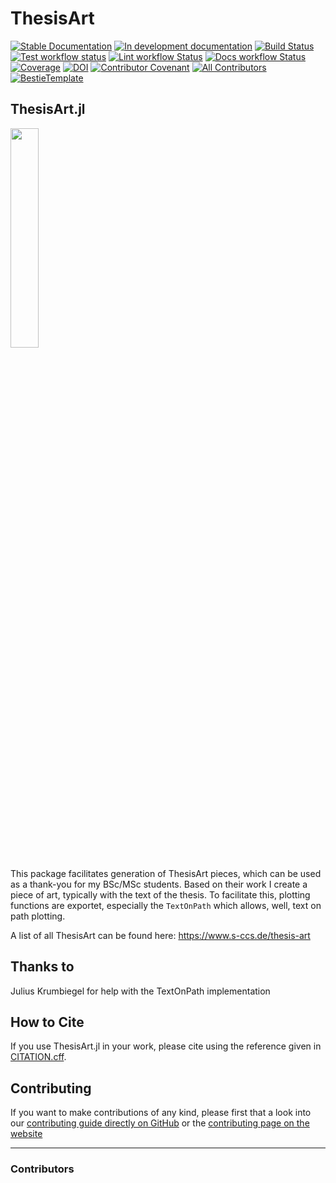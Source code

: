 # ThesisArt

[![Stable Documentation](https://img.shields.io/badge/docs-stable-blue.svg)](https://s-ccs.github.io/ThesisArt.jl/stable)
[![In development documentation](https://img.shields.io/badge/docs-dev-blue.svg)](https://s-ccs.github.io/ThesisArt.jl/dev)
[![Build Status](https://github.com/s-ccs/ThesisArt.jl/workflows/Test/badge.svg)](https://github.com/s-ccs/ThesisArt.jl/actions)
[![Test workflow status](https://github.com/s-ccs/ThesisArt.jl/actions/workflows/Test.yml/badge.svg?branch=main)](https://github.com/s-ccs/ThesisArt.jl/actions/workflows/Test.yml?query=branch%3Amain)
[![Lint workflow Status](https://github.com/s-ccs/ThesisArt.jl/actions/workflows/Lint.yml/badge.svg?branch=main)](https://github.com/s-ccs/ThesisArt.jl/actions/workflows/Lint.yml?query=branch%3Amain)
[![Docs workflow Status](https://github.com/s-ccs/ThesisArt.jl/actions/workflows/Docs.yml/badge.svg?branch=main)](https://github.com/s-ccs/ThesisArt.jl/actions/workflows/Docs.yml?query=branch%3Amain)
[![Coverage](https://codecov.io/gh/s-ccs/ThesisArt.jl/branch/main/graph/badge.svg)](https://codecov.io/gh/s-ccs/ThesisArt.jl)
[![DOI](https://zenodo.org/badge/DOI/FIXME)](https://doi.org/FIXME)
[![Contributor Covenant](https://img.shields.io/badge/Contributor%20Covenant-2.1-4baaaa.svg)](CODE_OF_CONDUCT.md)
[![All Contributors](https://img.shields.io/github/all-contributors/s-ccs/ThesisArt.jl?labelColor=5e1ec7&color=c0ffee&style=flat-square)](#contributors)
[![BestieTemplate](https://img.shields.io/endpoint?url=https://raw.githubusercontent.com/JuliaBesties/BestieTemplate.jl/main/docs/src/assets/badge.json)](https://github.com/JuliaBesties/BestieTemplate.jl)

## ThesisArt.jl

<img src="https://github.com/user-attachments/assets/719c1a7c-f1a8-4b2e-8a2c-f5412e69fa29" width="30%"/>

This package facilitates generation of ThesisArt pieces, which can be used as a thank-you for my BSc/MSc students. Based on their work I create a piece of art, typically with the text of the thesis. To facilitate this, plotting functions are exportet, especially the `TextOnPath` which allows, well, text on path plotting.

A list of all ThesisArt can be found here: https://www.s-ccs.de/thesis-art

## Thanks to
Julius Krumbiegel for help with the TextOnPath implementation


## How to Cite

If you use ThesisArt.jl in your work, please cite using the reference given in [CITATION.cff](https://github.com/s-ccs/ThesisArt.jl/blob/main/CITATION.cff).

## Contributing

If you want to make contributions of any kind, please first that a look into our [contributing guide directly on GitHub](docs/src/90-contributing.md) or the [contributing page on the website](https://s-ccs.github.io/ThesisArt.jl/dev/90-contributing/)

---

### Contributors

<!-- ALL-CONTRIBUTORS-LIST:START - Do not remove or modify this section -->
<!-- prettier-ignore-start -->
<!-- markdownlint-disable -->

<!-- markdownlint-restore -->
<!-- prettier-ignore-end -->

<!-- ALL-CONTRIBUTORS-LIST:END -->
